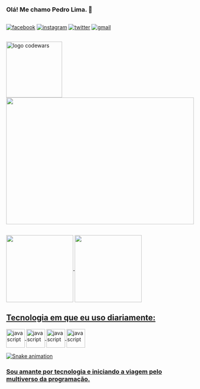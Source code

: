 ### Olá! Me chamo Pedro Lima. :vulcan_salute:
##

	
[![facebook](https://img.shields.io/badge/Facebook-1877F2?style=for-the-badge&logo=facebook&logoColor=white)](https://www.facebook.com/profile.php?id=100046709631074)
[![instagram](https://img.shields.io/badge/Instagram-E4405F?style=for-the-badge&logo=instagram&logoColor=white)](https://www.instagram.com/pedropdin/)
[![twitter](https://img.shields.io/badge/Twitter-1DA1F2?style=for-the-badge&logo=twitter&logoColor=white)](https://twitter.com/PedroPdin)
[![gmail](https://img.shields.io/badge/Gmail-D14836?style=for-the-badge&logo=gmail&logoColor=white)](mailto:pedro.oficial1969@gmail.com)
##
<div>
<a ref='https://www.codewars.com/users/PedroPDIN'>
<img width=150px alt='logo codewars'src="https://secureservercdn.net/160.153.138.53/610.341.myftpupload.com/wp-content/uploads/2017/09/codewars.png"/>
<div/>
	
<img height=340px width=100% src='https://i.pinimg.com/originals/ea/c2/61/eac26181f6a03a98c7828992be7e346a.gif'>
	
##
<div>
<a href="https://github.com/PedroPDIN">
<img height="180em"   align="center" src="https://github-readme-stats.vercel.app/api?username=PedroPDIN&show_icons=true&theme=dark&include_all_commits=true&count_private=true"/>
<img height="180em"  align="center" src="https://github-readme-stats.vercel.app/api/top-langs/?username=PedroPDIN&layout=compact&langs_count=7&theme=dark" />
</div>
	
##

## Tecnologia em que eu uso diariamente:
	
<div style = 'display: inline_block'>
<img align='center' width=50px alt='javascript' src='https://cdn.jsdelivr.net/gh/devicons/devicon/icons/javascript/javascript-original.svg'/>
<img align='center' width=50px alt='javascript' src='https://cdn.jsdelivr.net/gh/devicons/devicon/icons/html5/html5-original.svg'/>
<img align='center' width=50px alt='javascript' src='https://cdn.jsdelivr.net/gh/devicons/devicon/icons/css3/css3-original.svg'/>
<img align='center' width=50px alt='javascript' src='https://cdn.jsdelivr.net/gh/devicons/devicon/icons/markdown/markdown-original.svg'/>
</div>

  ![Snake animation](https://github.com/PedroPDIN/PedroPDIN/blob/output/github-contribution-grid-snake.svg)

### Sou amante por tecnologia e iniciando a viagem pelo multiverso da programação.
